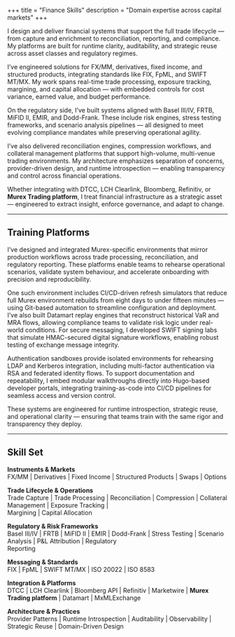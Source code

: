 +++
title = "Finance Skills"
description = "Domain expertise across capital markets"
+++

I design and deliver financial systems that support the full trade lifecycle — from capture and enrichment to
reconciliation, reporting, and compliance. My platforms are built for runtime clarity, auditability, and strategic reuse
across asset classes and regulatory regimes.

I’ve engineered solutions for FX/MM, derivatives, fixed income, and structured products, integrating standards like FIX,
FpML, and SWIFT MT/MX. My work spans real-time trade processing, exposure tracking, margining, and capital allocation —
with embedded controls for cost variance, earned value, and budget performance.

On the regulatory side, I’ve built systems aligned with Basel III/IV, FRTB, MiFID II, EMIR, and Dodd-Frank. These
include risk engines, stress testing frameworks, and scenario analysis pipelines — all designed to meet evolving
compliance mandates while preserving operational agility.

I’ve also delivered reconciliation engines, compression workflows, and collateral management platforms that support
high-volume, multi-venue trading environments. My architecture emphasizes separation of concerns, provider-driven
design, and runtime introspection — enabling transparency and control across financial operations.

Whether integrating with DTCC, LCH Clearlink, Bloomberg, Refinitiv, or **Murex Trading platform**, I treat financial
infrastructure as a
strategic asset — engineered to extract insight, enforce governance, and adapt to change.

---

## Training Platforms

I’ve designed and integrated Murex-specific environments that mirror production workflows across trade processing,
reconciliation, and regulatory reporting. These platforms enable teams to rehearse operational scenarios, validate
system behaviour, and accelerate onboarding with precision and reproducibility.

One such environment includes CI/CD-driven refresh simulators that reduce full Murex environment rebuilds from eight
days to under fifteen minutes — using Git-based automation to streamline configuration and deployment. I’ve also built
Datamart replay engines that reconstruct historical VaR and MRA flows, allowing compliance teams to validate risk logic
under real-world conditions. For secure messaging, I developed SWIFT signing labs that simulate HMAC-secured digital
signature workflows, enabling robust testing of exchange message integrity.

Authentication sandboxes provide isolated environments for rehearsing LDAP and Kerberos integration, including
multi-factor authentication via RSA and federated identity flows. To support documentation and repeatability, I embed
modular walkthroughs directly into Hugo-based developer portals, integrating training-as-code into CI/CD pipelines for
seamless access and version control.

These systems are engineered for runtime introspection, strategic reuse, and operational clarity — ensuring that teams
train with the same rigor and transparency they deploy.

---

## Skill Set

**Instruments & Markets**  
FX/MM | Derivatives | Fixed Income | Structured Products | Swaps | Options

**Trade Lifecycle & Operations**  
Trade Capture | Trade Processing | Reconciliation | Compression | Collateral Management | Exposure Tracking |  
Margining | Capital Allocation

**Regulatory & Risk Frameworks**  
Basel III/IV | FRTB | MiFID II | EMIR | Dodd-Frank | Stress Testing | Scenario Analysis | P&L Attribution | Regulatory  
Reporting

**Messaging & Standards**  
FIX | FpML | SWIFT MT/MX | ISO 20022 | ISO 8583

**Integration & Platforms**  
DTCC | LCH Clearlink | Bloomberg API | Refinitiv | Marketwire | **Murex Trading platform** | Datamart | MxMLExchange

**Architecture & Practices**  
Provider Patterns | Runtime Introspection | Auditability | Observability | Strategic Reuse | Domain-Driven Design  